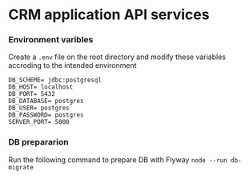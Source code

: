 # CRM application API services

### Environment varibles
Create a `.env` file on the root directory and modify these variables accroding to the intended environment
```
DB_SCHEME= jdbc:postgresql
DB_HOST= localhost
DB_PORT= 5432
DB_DATABASE= postgres
DB_USER= postgres
DB_PASSWORD= postgres
SERVER_PORT= 5000
```

### DB prepararion
Run the following command to prepare DB with Flyway 
`node --run db-migrate`